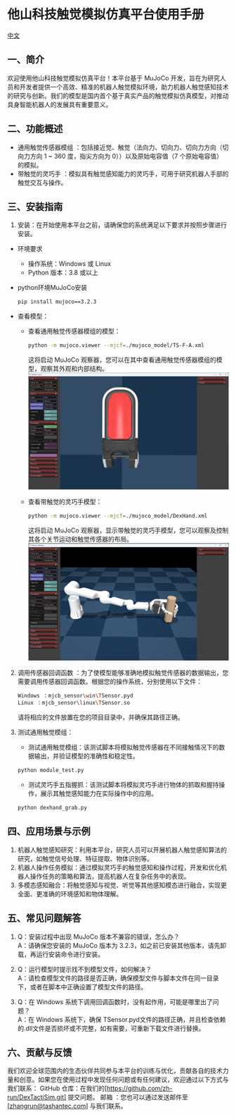 # 他山科技触觉模拟仿真平台使用手册

[中文](README_zh.md)

## 一、简介
欢迎使用他山科技触觉模拟仿真平台！本平台基于 MuJoCo 开发，旨在为研究人员和开发者提供一个高效、精准的机器人触觉模拟环境，助力机器人触觉感知技术的研究与创新。我们的模型是国内首个基于真实产品的触觉模拟仿真模型，对推动具身智能机器人的发展具有重要意义。

## 二、功能概述
- 通用触觉传感器模组 ：包括接近觉、触觉（法向力、切向力、切向力方向（切向力方向 1 ~ 360 度，指尖方向为 0））以及原始电容值（7 个原始电容值）的模拟。
- 带触觉的灵巧手 ：模拟具有触觉感知能力的灵巧手，可用于研究机器人手部的触觉交互与操作。

## 三、安装指南
1. 安装：在开始使用本平台之前，请确保您的系统满足以下要求并按照步骤进行安装。
- 环境要求
    - 操作系统：Windows 或 Linux
    - Python 版本：3.8 或以上


- python环境MuJoCo安装
    ```bash
    pip install mujoco==3.2.3
    ```

- 查看模型：
    - 查看通用触觉传感器模组的模型：
        ```bash
        python -m mujoco.viewer --mjcf=./mujoco_model/TS-F-A.xml
        ```

        这将启动 MuJoCo 观察器，您可以在其中查看通用触觉传感器模组的模型，观察其外观和内部结构。
![通用模组](ts-f-a.png)


    - 查看带触觉的灵巧手模型：
        ```bash
        python -m mujoco.viewer --mjcf=./mujoco_model/DexHand.xml
        ```

        这将启动 MuJoCo 观察器，显示带触觉的灵巧手模型，您可以观察及控制其各个关节运动和触觉传感器的布局。
![带触觉的灵巧手模型](dexhand.png)

2. 调用传感器回调函数 ：为了使模型能够准确地模拟触觉传感器的数据输出，您需要调用传感器回调函数。根据您的操作系统，分别使用以下文件：
    ```bash
    Windows ：mjcb_sensor\win\TSensor.pyd
    Linux ：mjcb_sensor\linux\TSensor.so
    ```

    请将相应的文件放置在您的项目目录中，并确保其路径正确。

3. 测试通用触觉模组：
    - 测试通用触觉模组：该测试脚本将模拟触觉传感器在不同接触情况下的数据输出，并验证模型的准确性和稳定性。
    ```bash
    python module_test.py
    ```

    - 测试灵巧手五指握抓：该测试脚本将模拟灵巧手进行物体的抓取和握持操作，展示其触觉感知能力在实际操作中的应用。
    ```bash
    python dexhand_grab.py
    ```


## 四、应用场景与示例
1. 机器人触觉感知研究：利用本平台，研究人员可以开展机器人触觉感知算法的研究，如触觉信号处理、特征提取、物体识别等。
2. 机器人操作任务模拟：通过模拟灵巧手的触觉感知和操作过程，开发和优化机器人操作任务的策略和算法，提高机器人在复杂任务中的表现。
3. 多模态感知融合：将触觉感知与视觉、听觉等其他感知模态进行融合，实现更全面、更准确的环境感知和物体理解。


## 五、常见问题解答
1. Q：安装过程中出现 MuJoCo 版本不兼容的错误，怎么办？<br>
A：请确保您安装的 MuJoCo 版本为 3.2.3，如之前已安装其他版本，请先卸载，再运行安装命令进行安装。

3. Q：运行模型时提示找不到模型文件，如何解决？<br>
A：请检查模型文件的路径是否正确，确保模型文件与脚本文件在同一目录下，或者在脚本中正确设置了模型文件的路径。

3. Q：在 Windows 系统下调用回调函数时，没有起作用，可能是哪里出了问题？<br>
A：在 Windows 系统下，确保 TSensor.pyd文件的路径正确，并且检查依赖的.dll文件是否损坏或不完整，如有需要，可重新下载文件进行替换。

## 六、贡献与反馈
我们欢迎全球范围内的生态伙伴共同参与本平台的训练与优化，贡献各自的技术力量和创意。如果您在使用过程中发现任何问题或有任何建议，欢迎通过以下方式与我们联系：
GitHub 仓库：在我们的[https://github.com/zh-run/DexTactiSim.git] 提交问题。
邮箱 ：您也可以通过发送邮件至[zhangrun@tashantec.com] 与我们联系。

